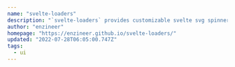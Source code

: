 ```yaml
---
name: "svelte-loaders"
description: "`svelte-loaders` provides customizable svelte svg spinner/loader component which can be implemented for async await operation before data loads to the view."
author: "enzineer"
homepage: "https://enzineer.github.io/svelte-loaders/"
updated: "2022-07-28T06:05:00.747Z"
tags: 
  - ui
---
```

